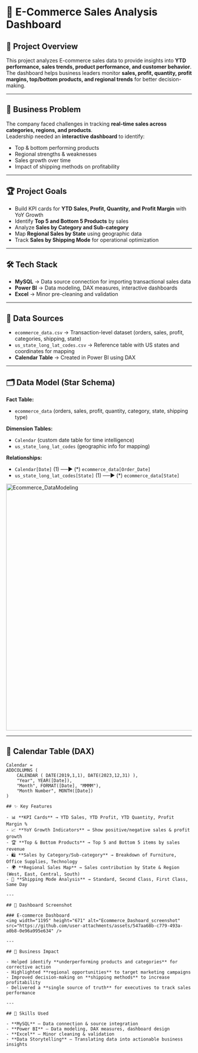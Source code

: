 # 🛒 E-Commerce Sales Analysis Dashboard  

## 📌 Project Overview  
This project analyzes E-commerce sales data to provide insights into **YTD performance, sales trends, product performance, and customer behavior**.  
The dashboard helps business leaders monitor **sales, profit, quantity, profit margins, top/bottom products, and regional trends** for better decision-making.  

---

## 🎯 Business Problem  
The company faced challenges in tracking **real-time sales across categories, regions, and products**.  
Leadership needed an **interactive dashboard** to identify:  
- Top & bottom performing products  
- Regional strengths & weaknesses  
- Sales growth over time  
- Impact of shipping methods on profitability  

---

## 🏆 Project Goals  
- Build KPI cards for **YTD Sales, Profit, Quantity, and Profit Margin** with YoY Growth  
- Identify **Top 5 and Bottom 5 Products** by sales  
- Analyze **Sales by Category and Sub-category**  
- Map **Regional Sales by State** using geographic data  
- Track **Sales by Shipping Mode** for operational optimization  

---

## 🛠️ Tech Stack  
- **MySQL** → Data source connection for importing transactional sales data  
- **Power BI** → Data modeling, DAX measures, interactive dashboards  
- **Excel** → Minor pre-cleaning and validation  

---

## 📂 Data Sources  
- `ecommerce_data.csv` → Transaction-level dataset (orders, sales, profit, categories, shipping, state)  
- `us_state_long_lat_codes.csv` → Reference table with US states and coordinates for mapping  
- **Calendar Table** → Created in Power BI using DAX  

---

## 🗂️ Data Model (Star Schema)  

**Fact Table:**  
- `ecommerce_data` (orders, sales, profit, quantity, category, state, shipping type)  

**Dimension Tables:**  
- `Calendar` (custom date table for time intelligence)  
- `us_state_long_lat_codes` (geographic info for mapping)  

**Relationships:**  
- `Calendar[Date]` (1) ──▶ (*) `ecommerce_data[Order_Date]`  
- `us_state_long_lat_codes[State]` (1) ──▶ (*) `ecommerce_data[State]`  

<img width="1318" height="670" alt="Ecommerce_DataModeling" src="https://github.com/user-attachments/assets/15c9c91c-8a24-4902-bd4e-cc533f4bdbb2" />

---

## 🧮 Calendar Table (DAX)  
```DAX
Calendar =
ADDCOLUMNS (
    CALENDAR ( DATE(2019,1,1), DATE(2023,12,31) ),
    "Year", YEAR([Date]),
    "Month", FORMAT([Date], "MMMM"),
    "Month Number", MONTH([Date])
)

## ✨ Key Features  

- 📊 **KPI Cards** → YTD Sales, YTD Profit, YTD Quantity, Profit Margin %  
- 📈 **YoY Growth Indicators** → Show positive/negative sales & profit growth  
- 🏆 **Top & Bottom Products** → Top 5 and Bottom 5 items by sales revenue  
- 🛍️ **Sales by Category/Sub-category** → Breakdown of Furniture, Office Supplies, Technology  
- 🌍 **Regional Sales Map** → Sales contribution by State & Region (West, East, Central, South)  
- 🚚 **Shipping Mode Analysis** → Standard, Second Class, First Class, Same Day  

---

## 📸 Dashboard Screenshot  

### E-commerce Dashboard  
<img width="1195" height="671" alt="Ecommerce_Dashoard_screenshot" src="https://github.com/user-attachments/assets/547aa68b-c779-493a-a0b8-0e96a995e634" />

---

## 📌 Business Impact  

- Helped identify **underperforming products and categories** for corrective action  
- Highlighted **regional opportunities** to target marketing campaigns  
- Improved decision-making on **shipping methods** to increase profitability  
- Delivered a **single source of truth** for executives to track sales performance  

---

## 🚀 Skills Used  

- **MySQL** – Data connection & source integration  
- **Power BI** – Data modeling, DAX measures, dashboard design  
- **Excel** – Minor cleaning & validation  
- **Data Storytelling** – Translating data into actionable business insights


